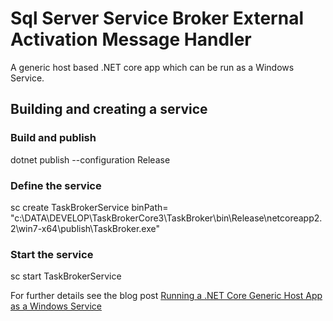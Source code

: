 # Sql Server Service Broker External Activation Message Handler

A generic host based .NET core app which can be run as a Windows Service.

## Building and creating a service

### Build and publish

dotnet publish --configuration Release

### Define the service

sc create TaskBrokerService binPath= "c:\DATA\DEVELOP\TaskBrokerCore3\TaskBroker\bin\Release\netcoreapp2.2\win7-x64\publish\TaskBroker.exe"

### Start the service

sc start TaskBrokerService

For further details see the blog post [Running a .NET Core Generic Host App as a Windows Service](https://www.stevejgordon.co.uk/running-net-core-generic-host-applications-as-a-windows-service)
